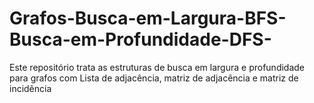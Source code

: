 # Grafos-Busca-em-Largura-BFS-Busca-em-Profundidade-DFS-
Este repositório trata as estruturas de busca em largura e profundidade para grafos com Lista de adjacência, matriz de adjacência e matriz de incidência
